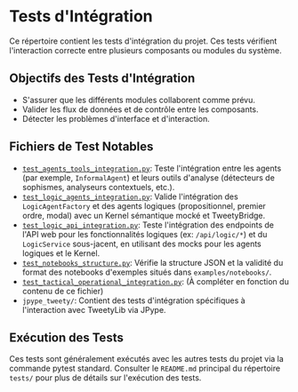 # Tests d'Intégration

Ce répertoire contient les tests d'intégration du projet. Ces tests vérifient l'interaction correcte entre plusieurs composants ou modules du système.

## Objectifs des Tests d'Intégration

*   S'assurer que les différents modules collaborent comme prévu.
*   Valider les flux de données et de contrôle entre les composants.
*   Détecter les problèmes d'interface et d'interaction.

## Fichiers de Test Notables

*   [`test_agents_tools_integration.py`](test_agents_tools_integration.py:1): Teste l'intégration entre les agents (par exemple, `InformalAgent`) et leurs outils d'analyse (détecteurs de sophismes, analyseurs contextuels, etc.).
*   [`test_logic_agents_integration.py`](test_logic_agents_integration.py:1): Valide l'intégration des `LogicAgentFactory` et des agents logiques (propositionnel, premier ordre, modal) avec un Kernel sémantique mocké et TweetyBridge.
*   [`test_logic_api_integration.py`](test_logic_api_integration.py:1): Teste l'intégration des endpoints de l'API web pour les fonctionnalités logiques (ex: `/api/logic/*`) et du `LogicService` sous-jacent, en utilisant des mocks pour les agents logiques et le Kernel.
*   [`test_notebooks_structure.py`](tests/integration/test_notebooks_structure.py:1): Vérifie la structure JSON et la validité du format des notebooks d'exemples situés dans `examples/notebooks/`.
*   [`test_tactical_operational_integration.py`](test_tactical_operational_integration.py:1): (À compléter en fonction du contenu de ce fichier)
*   `jpype_tweety/`: Contient des tests d'intégration spécifiques à l'interaction avec TweetyLib via JPype.

## Exécution des Tests

Ces tests sont généralement exécutés avec les autres tests du projet via la commande pytest standard. Consulter le `README.md` principal du répertoire `tests/` pour plus de détails sur l'exécution des tests.